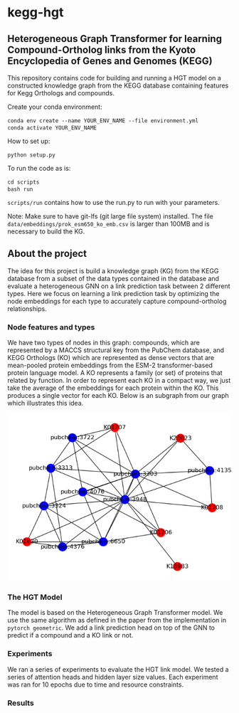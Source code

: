 # kegg-hgt

## Heterogeneous Graph Transformer for learning Compound-Ortholog links from the Kyoto Encyclopedia of Genes and Genomes (KEGG)

This repository contains code for building and running a HGT model on a constructed knowledge graph from the KEGG database containing features for Kegg Orthologs and compounds.

Create your conda environment:

```
conda env create --name YOUR_ENV_NAME --file environment.yml
conda activate YOUR_ENV_NAME
```

How to set up:

```
python setup.py
```

To run the code as is:

```
cd scripts
bash run
```

`scripts/run` contains how to use the run.py to run with your parameters.

Note: Make sure to have git-lfs (git large file system) installed. The file `data/embeddings/prok_esm650_ko_emb.csv` is larger than 100MB and is necessary to build the KG.

## About the project

The idea for this project is build a knowledge graph (KG) from the KEGG database from a subset of the data types contained in the database and evaluate a heterogeneous GNN on a link prediction task between 2 different types. Here we focus on learning a link prediction task by optimizing the node embeddings for each type to accurately capture compound-ortholog relationships.

### Node features and types

We have two types of nodes in this graph: compounds, which are represented by a MACCS structural key from the PubChem database, and KEGG Orthologs (KO) which are represented as dense vectors that are mean-pooled protein embeddings from the ESM-2 transformer-based protein language model. A KO represents a family (or set) of proteins that related by function. In order to represent each KO in a compact way, we just take the average of the embeddings for each protein within the KO. This produces a single vector for each KO. Below is an subgraph from our graph which illustrates this idea.

![alt text](https://github.com/nimuh/kegg-hgt/blob/main/figures/kegg_het_net_K18983.png)

### The HGT Model

The model is based on the Heterogeneous Graph Transformer model. We use the same algorithm as defined in the paper from the implementation in `pytorch geometric`. We add a link prediction head on top of the GNN to predict if a compound and a KO link or not.

### Experiments

We ran a series of experiments to evaluate the HGT link model. We tested a series of attention heads and hidden layer size values. Each experiment was ran for 10 epochs due to time and resource constraints.

### Results
